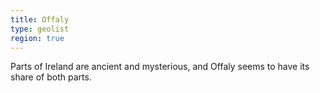```yaml
---
title: Offaly
type: geolist
region: true
---
```

Parts of Ireland are ancient and mysterious, and Offaly seems to have its share of both parts.


